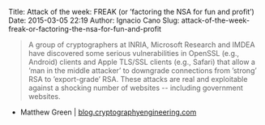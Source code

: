 Title: Attack of the week: FREAK (or ’factoring the NSA for fun and profit’)
Date: 2015-03-05 22:19
Author: Ignacio Cano
Slug: attack-of-the-week-freak-or-factoring-the-nsa-for-fun-and-profit

> A group of cryptographers at INRIA, Microsoft Research and IMDEA have
> discovered some serious vulnerabilities in OpenSSL (e.g., Android)
> clients and Apple TLS/SSL clients (e.g., Safari) that allow a ’man in
> the middle attacker’ to downgrade connections from ’strong’ RSA to
> ’export-grade’ RSA. These attacks are real and exploitable against a
> shocking number of websites -- including government websites.

- Matthew Green | [blog.cryptographyengineering.com][]

  [blog.cryptographyengineering.com]: http://blog.cryptographyengineering.com/2015/03/attack-of-week-freak-or-factoring-nsa.html
    "Attack of the week: FREAK (or 'factoring the NSA for fun and profit')"
